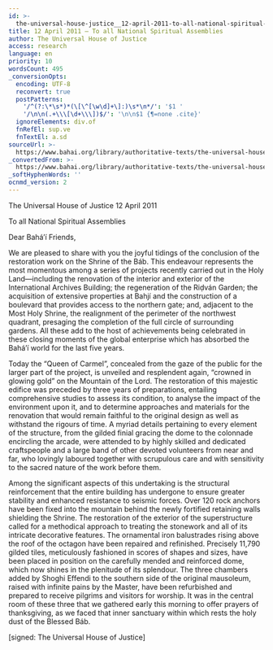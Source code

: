 ```yaml
---
id: >-
  the-universal-house-justice__12-april-2011-to-all-national-spiritual-assemblies__405805521__en
title: 12 April 2011 – To all National Spiritual Assemblies
author: The Universal House of Justice
access: research
language: en
priority: 10
wordsCount: 495
_conversionOpts:
  encoding: UTF-8
  reconvert: true
  postPatterns:
    '/^(?:\*\s*)*(\[\^[\w\d]+\]:)\s*\n*/': '$1 '
    '/\n\n(.+\\\[\d+\\\])$/': '\n\n$1 {¶=none .cite}'
  ignoreElements: div.of
  fnRefEl: sup.ve
  fnTextEl: a.sd
sourceUrl: >-
  https://www.bahai.org/library/authoritative-texts/the-universal-house-of-justice/messages/20110412_001/20110412_001.xhtml
_convertedFrom: >-
  https://www.bahai.org/library/authoritative-texts/the-universal-house-of-justice/messages/20110412_001/20110412_001.xhtml
_softHyphenWords: ''
ocnmd_version: 2
---
```

The Universal House of Justice
12 April 2011

To all National Spiritual Assemblies

Dear Bahá’í Friends,

We are pleased to share with you the joyful tidings of the conclusion of the restoration work on the Shrine of the Báb. This endeavour represents the most momentous among a series of projects recently carried out in the Holy Land—including the renovation of the interior and exterior of the International Archives Building; the regeneration of the Riḍván Garden; the acquisition of extensive properties at Bahjí and the construction of a boulevard that provides access to the northern gate; and, adjacent to the Most Holy Shrine, the realignment of the perimeter of the northwest quadrant, presaging the completion of the full circle of surrounding gardens. All these add to the host of achievements being celebrated in these closing moments of the global enterprise which has absorbed the Bahá’í world for the last five years.

Today the “Queen of Carmel”, concealed from the gaze of the public for the larger part of the project, is unveiled and resplendent again, “crowned in glowing gold” on the Mountain of the Lord. The restoration of this majestic edifice was preceded by three years of preparations, entailing comprehensive studies to assess its condition, to analyse the impact of the environment upon it, and to determine approaches and materials for the renovation that would remain faithful to the original design as well as withstand the rigours of time. A myriad details pertaining to every element of the structure, from the gilded finial gracing the dome to the colonnade encircling the arcade, were attended to by highly skilled and dedicated craftspeople and a large band of other devoted volunteers from near and far, who lovingly laboured together with scrupulous care and with sensitivity to the sacred nature of the work before them.

Among the significant aspects of this undertaking is the structural reinforcement that the entire building has undergone to ensure greater stability and enhanced resistance to seismic forces. Over 120 rock anchors have been fixed into the mountain behind the newly fortified retaining walls shielding the Shrine. The restoration of the exterior of the superstructure called for a methodical approach to treating the stonework and all of its intricate decorative features. The ornamental iron balustrades rising above the roof of the octagon have been repaired and refinished. Precisely 11,790 gilded tiles, meticulously fashioned in scores of shapes and sizes, have been placed in position on the carefully mended and reinforced dome, which now shines in the plenitude of its splendour. The three chambers added by Shoghi Effendi to the southern side of the original mausoleum, raised with infinite pains by the Master, have been refurbished and prepared to receive pilgrims and visitors for worship. It was in the central room of these three that we gathered early this morning to offer prayers of thanksgiving, as we faced that inner sanctuary within which rests the holy dust of the Blessed Báb.

\[signed: The Universal House of Justice\]
